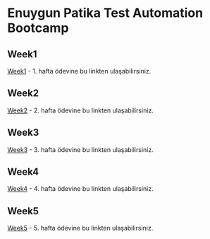 # Enuygun Patika Test Automation Bootcamp

## Week1

[Week1](https://github.com/mkaganm/Enuygun-Patika-Bootcamp/tree/master/homework1-week1/homework1-mkaganm-main) - 1. hafta ödevine bu linkten ulaşabilirsiniz.

## Week2

[Week2](https://github.com/mkaganm/Enuygun-Patika-Bootcamp/tree/master/homework2-wwek2/homework2-mkaganm-main) - 2. hafta ödevine bu linkten ulaşabilirsiniz.

## Week3

[Week3](https://github.com/mkaganm/Enuygun-Patika-Bootcamp/tree/master/homework3-week3/homework3-mkaganm-main) - 3. hafta ödevine bu linkten ulaşabilirsiniz.

## Week4

[Week4](https://github.com/mkaganm/Enuygun-Patika-Bootcamp/tree/master/homework4-week4/homework4-mkaganm-main) - 4. hafta ödevine bu linkten ulaşabilirsiniz.

## Week5

[Week5](https://github.com/mkaganm/Enuygun-Patika-Bootcamp/tree/master/homework5-week5) - 5. hafta ödevine bu linkten ulaşabilirsiniz.

